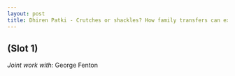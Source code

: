 ```yaml
---
layout: post
title: Dhiren Patki - Crutches or shackles? How family transfers can explain the declining LFP of young men
---
```

##  (Slot 1)

*Joint work with:* George Fenton


